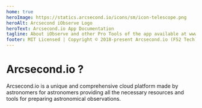 ```yaml
---
home: true
heroImage: https://statics.arcsecond.io/icons/sm/icon-telescope.png
heroAlt: Arcsecond iObserve Logo
heroText: Arcsecond.io App Documentation
tagline: About iObserve and other Pro Tools of the app available at www. arcsecond.io 
footer: MIT Licensed | Copyright © 2018-present Arcsecond.io (F52 Tech).
---
```


# Arcsecond.io ?

Arcsecond.io is a unique and comprehensive cloud platform made by 
astronomers for astronomers providing all the necessary resources and tools 
for preparing astronomical observations.
